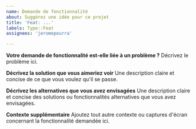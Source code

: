 ```yaml
---
name: Demande de fonctionnalité
about: Suggérez une idée pour ce projet
title: 'Feat: ...'
labels: Type::Feat
assignees: 'jeromepourra'

---
```


**Votre demande de fonctionnalité est-elle liée à un problème ?**
Décrivez le problème ici.

**Décrivez la solution que vous aimeriez voir**
Une description claire et concise de ce que vous voulez qu'il se passe.

**Décrivez les alternatives que vous avez envisagées**
Une description claire et concise des solutions ou fonctionnalités alternatives que vous avez envisagées.

**Contexte supplémentaire**
Ajoutez tout autre contexte ou captures d'écran concernant la fonctionnalité demandée ici.
